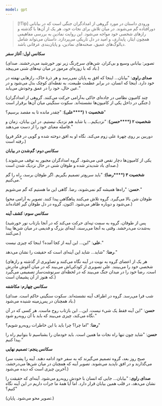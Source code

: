 ```yaml
---
model: gpt
---
```


> [!Tip] ورودی
> داستان در مورد گروهی از امدادگران جنگی است که در بیابانی دورافتاده گم می‌شوند. در میان تلاش برای نجات خود، هر یک از آن‌ها با گذشته و رازهای شخصی خود مواجه می‌شود. این روایت نمادین به بررسی مفاهیمی همچون ایثار، پایداری، و امید در دل تاریکی می‌پردازد. داستان می‌تواند شامل دیالوگ‌های عمیق، صحنه‌های نمادین، و پایان‌بندی عرفانی باشد.

**سکانس اول: آغاز سفر**

(تصویر: بیابانی وسیع و بی‌کران. شن‌های سرخ‌رنگ زیر نور خورشید می‌درخشند. صدای باد که با زوزه‌ای مرموز در میان تپه‌های شنی می‌پیچد.)

**صدای راوی**: "بیابان… اینجا که افق به پایان نمی‌رسد و هر ذرهٔ خاک، رازهایی نهفته در خود دارد. اینجا که انسان، در برابر عظمت طبیعت، به نقطه‌ای کوچک بدل می‌شود و در عین حال، خود را در عمق وجودش می‌یابد."

(چند کامیون نظامی در جاده‌ای خاکی به‌آرامی حرکت می‌کنند. گروهی از امدادگران جنگی در داخل یکی از کامیون‌ها نشسته‌اند. سکوت سنگینی میان آن‌ها برقرار است.)

**شخصیت ۱ (****علی)**: "چقدر مانده تا به مقصد برسیم؟"

**شخصیت ۲ (****حسن)**: "نزدیکیم… یا شاید هم نزدیک نیستیم. در این بیابان، زمان و فاصله معنای خود را از دست می‌دهند."

(دوربین بر روی چهرهٔ علی زوم می‌کند. نگاه او به افق دوخته شده و گویی در فکر فرو رفته است.)

**سکانس دوم: گم‌شدن در بیابان**

(یکی از کامیون‌ها دچار نقص فنی می‌شود. گروه امدادگران مجبور به توقف می‌شوند. صدای باد شدیدتر شده و طوفان شنی در حال نزدیک شدن است.)

**شخصیت ۳ (****رضا)**: "باید سریع‌تر تصمیم بگیریم. اگر طوفان برسد، راه را گم می‌کنیم."

**حسن**: "راه‌ها همیشه گم نمی‌شوند، رضا. گاهی این ما هستیم که گم می‌شویم."

(طوفان شن بالا می‌گیرد. گروه تلاش می‌کنند پناهگاهی پیدا کنند. تصویر به آرامی محو می‌شود و دوباره ظاهر می‌شود. اکنون، گروه در دل طوفان گیر افتاده‌اند.)

**سکانس سوم: کشف آینه**

(پس از طوفان، گروه به سمت تپه‌ای حرکت می‌کند که در آنجا بازتاب نور خورشید به‌شدت می‌درخشد. وقتی به آنجا می‌رسند، آینه‌ای بزرگ و قدیمی در میان شن‌ها پیدا می‌کنند.)

**علی**: "این… این آینه از کجا آمده؟ اینجا که چیزی نیست."

**رضا**: "شاید… شاید این آینه‌ای است که حقیقت را نشان می‌دهد."

(هر یک از اعضای گروه به نوبت در آینه نگاه می‌کنند و تصاویری از گذشته و رازهای شخصی خود را می‌بینند. علی تصویری از کودکی‌اش می‌بیند که در میان آغوش مادرش است. رضا خود را در میدان جنگ می‌بیند که در لحظه‌ای سرنوشت‌ساز تصمیمی می‌گیرد که هنوز از آن پشیمان است.)

**سکانس چهارم: مکاشفه**

(شب فرا می‌رسد. گروه در اطراف آینه نشسته‌اند. سکوت سنگینی حاکم است. صدای باد همچنان در پس‌زمینه شنیده می‌شود.)

**حسن**: "این آینه فقط یک شیء نیست. این… این بازتاب روح ماست. هر کسی که در آن نگاه می‌کند، چیزی می‌بیند که باید با آن روبه‌رو شود."

**رضا**: "اما چرا؟ چرا باید با این خاطرات روبه‌رو شویم؟"

**حسن**: "شاید چون تنها راه نجات ما همین است. باید خودمان را بشناسیم تا بتوانیم راه را پیدا کنیم."

**سکانس پنجم: تصمیم نهایی**

(صبح روز بعد، گروه تصمیم می‌گیرند که به سفر خود ادامه دهند. آینه را پشت سر می‌گذارند و در افق ناپدید می‌شوند. تصویر آینه که همچنان در میان شن‌ها می‌درخشد، آخرین چیزی است که دیده می‌شود.)

**صدای راوی**: "بیابان… جایی که انسان با خودش روبه‌رو می‌شود. آینه‌ای که حقیقت را نشان می‌دهد، در قلب همین بیابان قرار دارد. اما آیا همهٔ ما جرات داریم در این آینه نگاه کنیم؟"

(تصویر محو می‌شود. پایان.)